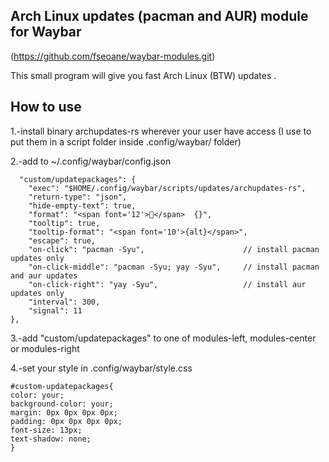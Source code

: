 Arch Linux updates (pacman and AUR)  module for Waybar
------------------------------------------------------

(https://github.com/fseoane/waybar-modules.git)

This small program will give you fast Arch Linux (BTW) updates .

How to use
----------

1.-install binary archupdates-rs wherever your user have access (I use to put them in a script folder inside .config/waybar/ folder)

2.-add to ~/.config/waybar/config.json

```
  "custom/updatepackages": {
    "exec": "$HOME/.config/waybar/scripts/updates/archupdates-rs",
    "return-type": "json",
    "hide-empty-text": true,
    "format": "<span font='12'>󰏖</span>  {}",
    "tooltip": true,
    "tooltip-format": "<span font='10'>{alt}</span>",
    "escape": true,
    "on-click": "pacman -Syu",                      // install pacman updates only
    "on-click-middle": "pacman -Syu; yay -Syu",     // install pacman and aur updates
    "on-click-right": "yay -Syu",                   // install aur updates only
    "interval": 300,
    "signal": 11
},
```

3.-add "custom/updatepackages" to one of modules-left, modules-center or modules-right

4.-set your style in .config/waybar/style.css

```
#custom-updatepackages{
color: your;
background-color: your;
margin: 0px 0px 0px 0px;
padding: 0px 0px 0px 0px;
font-size: 13px;
text-shadow: none;
}
```
